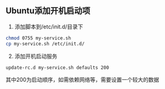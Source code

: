 ## Ubuntu添加开机启动项


1. 添加脚本到/etc/init.d/目录下
```bash
chmod 0755 my-service.sh
cp my-service.sh /etc/init.d/
```


2. 添加开机启动服务
```bash
update-rc.d my-service.sh defaults 200
```
其中200为启动顺序，如需依赖网络等，需要设置一个较大的数据

